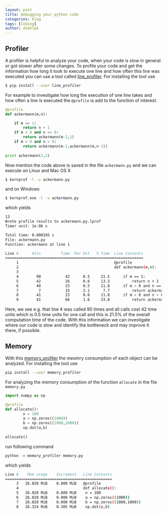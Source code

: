```yaml
---
layout: post
title: Debugging your python code
categories: blog
tags: [Coding]
author: diehlpk
---
```



## Profiler

A profiler is helpful to analyze your code, when your code is slow in general or got slower after some changes. To profile your code and get the information how long it took to execute one line and how often this line was executed you can use a tool called [line_profiler](https://pypi.python.org/pypi/line_profiler/). For installing the tool use 

```bash
$ pip install --user line_profiler
```
For example to investigate how long the execution of one line takes and how often a line is executed the `@profile` is add to the function of interest.

```python
@profile
def ackermann(m,n):

    if m == 1:
        return n + 1
    if m > 0 and n == 0:
        return ackermann(m-1,1)
    if m > 0 and n > 0:
        return ackermann(m-1,ackermann(m,n-1))
                 
print ackermann(3,2)
```
Now mention the code above is saved in the file `ackermann.py` and we can execute on Linux and Mac OS X

```bash
$ kernprof -l -v ackermann.py 
```

and on Windows

```bash
$ kernprof.exe -l -v ackermann.py 
```

which yields

```bash
13
Wrote profile results to ackermann.py.lprof
Timer unit: 1e-06 s

Total time: 0.000195 s
File: ackermann.py
Function: ackermann at line 1

Line #      Hits         Time  Per Hit   % Time  Line Contents
==============================================================
     1                                           @profile
     2                                           def ackermann(m,n):
     3                                           
     4        90           42      0.5     21.5      if m == 1:
     5        42           26      0.6     13.3          return n + 1
     6        48           23      0.5     11.8      if m > 0 and n == 0:
     7         7           15      2.1      7.7          return ackermann(m-1,1)
     8        41           23      0.6     11.8      if m > 0 and n > 0:
     9        41           66      1.6     33.8          return ackermann(m-1,ackermann(m,n-1))
```
Here, we see e.g. that line 4 was called 90 times and all calls cost 42 time units which is 0.5 time units for one call and this is 21.5% of the overall computation time of the code. With this information we can investigate where our code is slow and identify the bottleneck and may improve it there, if possible.

## Memory
With this [memory_profiler](https://pypi.python.org/pypi/memory_profiler) the meomry consumption of each object can be analyzed. For installing the tool use 


```bash
pip install --user memory_profiler
```

For analyzing the memory consumption of the function `allocate` in the file `memory.py` 

```python
import numpy as np

@profile
def allocate():
        n = 100
        a = np.zeros((1000))
        b = np.zeros((1000,1000))
        np.dot(a,b)
        
allocate()
```

run following command

```bash
python -m memory_profiler memory.py
```

which yields

```bash
Line #    Mem usage    Increment   Line Contents
================================================
     3   26.020 MiB    0.000 MiB   @profile
     4                             def allocate():
     5   26.020 MiB    0.000 MiB   	n = 100
     6   26.020 MiB    0.000 MiB   	a = np.zeros((1000))
     7   26.020 MiB    0.000 MiB   	b = np.zeros((1000,1000))
     8   26.324 MiB    0.305 MiB   	np.dot(a,b)
```

